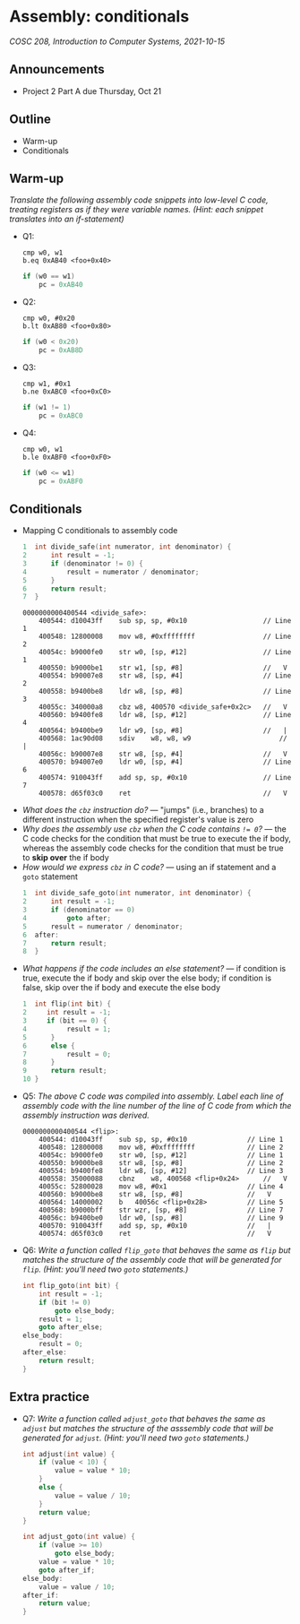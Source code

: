 # Assembly: conditionals
_COSC 208, Introduction to Computer Systems, 2021-10-15_

## Announcements
* Project 2 Part A due Thursday, Oct 21

## Outline
* Warm-up
* Conditionals

## Warm-up
_Translate the following assembly code snippets into low-level C code, treating registers as if they were variable names. (Hint: each snippet translates into an if-statement)_
* Q1: 
    ```
    cmp w0, w1
    b.eq 0xAB40 <foo+0x40>
    ```
    ```C
    if (w0 == w1)
        pc = 0xAB40
    ```
* Q2: 
    ```
    cmp w0, #0x20
    b.lt 0xAB80 <foo+0x80>
    ```
    ```C
    if (w0 < 0x20)
        pc = 0xAB8D
    ```
* Q3: 
    ```
    cmp w1, #0x1
    b.ne 0xABC0 <foo+0xC0>
    ```
    ```C
    if (w1 != 1)
        pc = 0xABC0
    ```
* Q4: 
    ```
    cmp w0, w1
    b.le 0xABF0 <foo+0xF0>
    ```
    ```C
    if (w0 <= w1)
        pc = 0xABF0
    ```

## Conditionals
* Mapping C conditionals to assembly code
    ```C
    1  int divide_safe(int numerator, int denominator) {
    2      int result = -1;
    3      if (denominator != 0) {
    4          result = numerator / denominator;
    5      }
    6      return result;
    7  }
    ```
    ```
    0000000000400544 <divide_safe>:
        400544:	d10043ff 	sub	sp, sp, #0x10                   // Line 1
        400548:	12800008 	mov	w8, #0xffffffff                 // Line 2
        40054c:	b9000fe0 	str	w0, [sp, #12]                   // Line 1
        400550:	b9000be1 	str	w1, [sp, #8]                    //   V
        400554:	b90007e8 	str	w8, [sp, #4]                    // Line 2
        400558:	b9400be8 	ldr	w8, [sp, #8]                    // Line 3
        40055c:	340000a8 	cbz	w8, 400570 <divide_safe+0x2c>   //   V 
        400560:	b9400fe8 	ldr	w8, [sp, #12]                   // Line 4
        400564:	b9400be9 	ldr	w9, [sp, #8]                    //   |
        400568:	1ac90d08 	sdiv	w8, w8, w9                      //   |
        40056c:	b90007e8 	str	w8, [sp, #4]                    //   V
        400570:	b94007e0 	ldr	w0, [sp, #4]                    // Line 6
        400574:	910043ff 	add	sp, sp, #0x10                   // Line 7
        400578:	d65f03c0 	ret	                                //   V
    ```
* _What does the `cbz` instruction do?_ — "jumps" (i.e., branches) to a different instruction when the specified register's value is zero
* _Why does the assembly use `cbz` when the C code contains `!= 0`?_ — the C code checks for the condition that must be true to execute the if body, whereas the assembly code checks for the condition that must be true to **skip over** the if body
* _How would we express `cbz` in C code?_ — using an if statement and a `goto` statement
    ```C
    1  int divide_safe_goto(int numerator, int denominator) {
    2      int result = -1;
    3      if (denominator == 0)
    4          goto after;
    5      result = numerator / denominator;
    6  after:
    7      return result;
    8  }
    ```
* _What happens if the code includes an else statement?_ — if condition is true, execute the if body and skip over the else body; if condition is false, skip over the if body and execute the else body
    ```C
    1  int flip(int bit) {
    2     int result = -1;
    3     if (bit == 0) {
    4          result = 1; 
    5      } 
    6      else {
    7          result = 0;
    8      }
    9      return result;
    10 }
    ```
* Q5: _The above C code was compiled into assembly. Label each line of assembly code with the line number of the line of C code from which the assembly instruction was derived._ 
    ```
    0000000000400544 <flip>:
        400544:	d10043ff 	sub	sp, sp, #0x10               // Line 1
        400548:	12800008 	mov	w8, #0xffffffff             // Line 2
        40054c:	b9000fe0 	str	w0, [sp, #12]               // Line 1
        400550:	b9000be8 	str	w8, [sp, #8]                // Line 2
        400554:	b9400fe8 	ldr	w8, [sp, #12]               // Line 3
        400558:	35000088 	cbnz	w8, 400568 <flip+0x24>      //   V
        40055c:	52800028 	mov	w8, #0x1                    // Line 4
        400560:	b9000be8 	str	w8, [sp, #8]                //   V
        400564:	14000002 	b	40056c <flip+0x28>          // Line 5
        400568:	b9000bff 	str	wzr, [sp, #8]               // Line 7
        40056c:	b9400be0 	ldr	w0, [sp, #8]                // Line 9
        400570:	910043ff 	add	sp, sp, #0x10               //   |
        400574:	d65f03c0 	ret	                            //   V
    ```
* Q6: _Write a function called `flip_goto` that behaves the same as `flip` but matches the structure of the assembly code that will be generated for `flip`. (Hint: you'll need two `goto` statements.)_
    ```C
    int flip_goto(int bit) {
        int result = -1;
        if (bit != 0)
            goto else_body;
        result = 1; 
        goto after_else;
    else_body:
        result = 0;
    after_else:
        return result;
    }
    ```

## Extra practice
* Q7: _Write a function called `adjust_goto` that behaves the same as `adjust` but matches the structure of the asssembly code that will be generated for `adjust`. (Hint: you'll need two `goto` statements.)_
    ```C
    int adjust(int value) {
        if (value < 10) {
            value = value * 10;
        }
        else {
            value = value / 10;
        }
        return value;
    }
    ```
    ```C
    int adjust_goto(int value) {
        if (value >= 10)
            goto else_body;
        value = value * 10;
        goto after_if;
    else_body:
        value = value / 10;
    after_if:
        return value;
    }
    ```